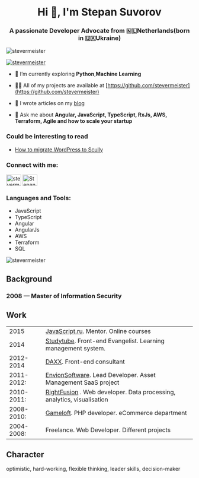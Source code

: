 <h1 align="center">Hi 👋, I'm Stepan Suvorov </h1>
<h3 align="center">A passionate Developer Advocate from 🇳🇱Netherlands(born in 🇺🇦Ukraine)</h3>

<p align="left"><img alt="stevermeister"
                     src="https://komarev.com/ghpvc/?username=stevermeiser&label=Profile%20views&color=0e75b6&style=flat"/></p>

<p align="left"><a href="https://twitter.com/stevermeister" target="blank"><img
        alt="stevermeister" src="https://img.shields.io/twitter/follow/stevermeister?logo=twitter&style=for-the-badge"/></a>
</p>

- 🌱 I’m currently exploring **Python**,**Machine Learning**

- 👨‍💻 All of my projects are available at [https://github.com/stevermeister](https://github.com/stevermeister)

- 📝 I wrote articles on my [blog](https://blog.stepansuvorov.com/)

- 💬 Ask me about **Angular, JavaScript, TypeScript, RxJs, AWS, Terraform, Agile and how to scale your startup**


### Could be interesting to read
- [How to migrate WordPress to Scully](https://indepth.dev/posts/1302/how-to-migrate-wordpress-to-scully)

<p align="left">
<h3 align="left">Connect with me:</h3>
<a href="https://twitter.com/stevermeister" target="blank"><img align="center"
                                                              alt="stevermeister"
                                                              height="30" src="https://cdn.jsdelivr.net/npm/simple-icons@3.0.1/icons/twitter.svg" width="40"/></a>
<a href="https://www.linkedin.com/in/stepansuvorov" target="blank">
  <img align="center" alt="Stepan Suvorov LinkedIn" height="30" src="https://cdn.jsdelivr.net/npm/simple-icons@3.0.1/icons/linkedin.svg" width="40"/></a>
</p>

<h3 align="left">Languages and Tools:</h3>
<ul>
    <li>JavaScript</li>
    <li>TypeScript</li>
    <li>Angular</li>
    <li>AngularJs</li>
    <li>AWS</li>
    <li>Terraform</li>
    <li>SQL</li>
</ul>
</p>

![stevermeister](https://github-readme-stats.vercel.app/api/top-langs/?username=stevermeister&layout=compact)
 

## Background

### 2008 — Master of Information Security
  
## Work        

<table>
      <tr>
        <td>2015</td>
        <td><a href="https://learn.javascript.ru/">JavaScript.ru</a>.
          Mentor. Online courses
        </td>
      </tr>
      <tr>
        <td>2014</td>
        <td><a href="https://www.studytube.nl/">Studytube</a>.
          Front-end Evangelist.
          Learning management system.
        </td>
      </tr>
      <tr>
        <td>2012-2014</td>
        <td><a href="http://www.daxx.com/">DAXX</a>.
          Front-end consultant
        </td>
      </tr>
      <tr>
        <td>2011-2012:</td>
        <td><a href="http://envionsoftware.com/">EnvionSoftware</a>.
          Lead Developer.
          Asset Management SaaS project</td>
      </tr>
      <tr>
        <td>2010-2011:</td>
        <td><a href="http://www.rightfusion.com/">RightFusion</a> .
          Web developer.
          Data processing, analytics, visualisation</td>
      </tr>
      <tr>
        <td>2008-2010:</td>
        <td><a href="http://www.gameloft.com/">Gameloft</a>.
          PHP developer.
          eCommerce department</td>
      </tr>
      <tr>
        <td>2004-2008:</td>
        <td>Freelance.
          Web Developer.
          Different projects</td>
      </tr>
</table>

## Character 


  optimistic, hard-working,
  flexible thinking, leader skills, decision-maker
